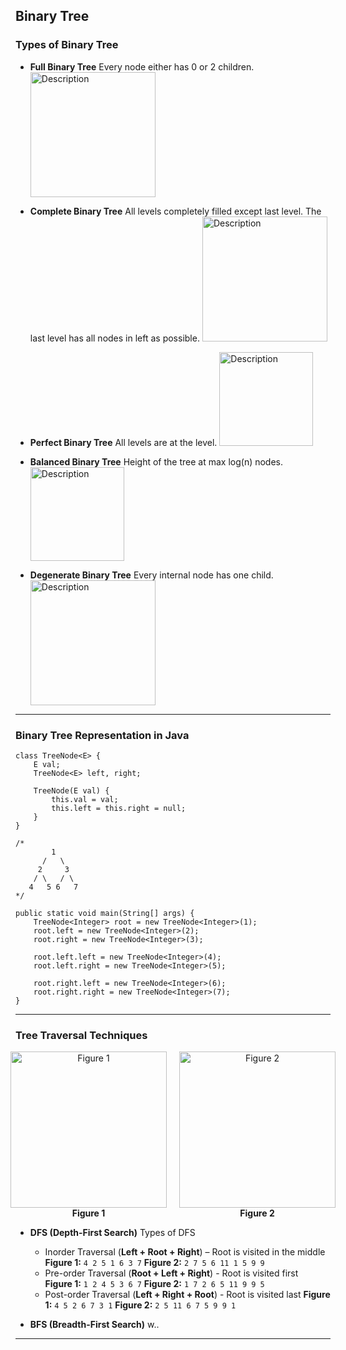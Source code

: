 ## Binary Tree

### Types of Binary Tree

- **Full Binary Tree**
  Every node either has 0 or 2 children.
  <img src="https://cdn.programiz.com/sites/tutorial2program/files/full-binary-tree_0.png" alt="Description" height="200">

- **Complete Binary Tree**
  All levels completely filled except last level. The last level has all nodes in left as possible.
  <img src="https://cdn.programiz.com/sites/tutorial2program/files/comparison-4.png" alt="Description" height="200">

- **Perfect Binary Tree**
  All levels are at the level.
  <img src="https://www.programiz.com/sites/tutorial2program/files/perfect-binary-tree_0.png" alt="Description" height="150">

- **Balanced Binary Tree**
  Height of the tree at max log(n) nodes.
  <img src="https://www.programiz.com/sites/tutorial2program/files/perfect-binary-tree_0.png" alt="Description" height="150">

- **Degenerate Binary Tree**
  Every internal node has one child.
  <img src="https://cdn.programiz.com/sites/tutorial2program/files/degenerate-binary-tree_0.png" alt="Description" height="200">

---

### Binary Tree Representation in Java

```
class TreeNode<E> {
    E val;
    TreeNode<E> left, right;

    TreeNode(E val) {
        this.val = val;
        this.left = this.right = null;
    }
}

/*
        1
      /   \
     2     3
    / \   / \
   4   5 6   7
*/

public static void main(String[] args) {
    TreeNode<Integer> root = new TreeNode<Integer>(1);
    root.left = new TreeNode<Integer>(2);
    root.right = new TreeNode<Integer>(3);

    root.left.left = new TreeNode<Integer>(4);
    root.left.right = new TreeNode<Integer>(5);

    root.right.left = new TreeNode<Integer>(6);
    root.right.right = new TreeNode<Integer>(7);
}
```

---

### Tree Traversal Techniques

<div style="display: flex; justify-content: center; gap: 20px;">

  <div style="text-align: center;">
    <img src="https://www.programiz.com/sites/tutorial2program/files/perfect-binary-tree_0.png" alt="Figure 1" height="250">
    <div><strong>Figure 1</strong></div>
  </div>

  <div style="text-align: center;">
    <img src="https://upload.wikimedia.org/wikipedia/commons/thumb/5/5e/Binary_tree_v2.svg/1200px-Binary_tree_v2.svg.png" alt="Figure 2" height="250">
    <div><strong>Figure 2</strong></div>
  </div>

</div>

- **DFS (Depth-First Search)**
  Types of DFS

  - Inorder Traversal (**Left + Root + Right**) – Root is visited in the middle
    **Figure 1:** `4 2 5 1 6 3 7`
    **Figure 2:** `2 7 5 6 11 1 5 9 9`
  - Pre-order Traversal (**Root + Left + Right**) - Root is visited first  
    **Figure 1:** `1 2 4 5 3 6 7`
    **Figure 2:** `1 7 2 6 5 11 9 9 5`
  - Post-order Traversal (**Left + Right + Root**) - Root is visited last
    **Figure 1:** `4 5 2 6 7 3 1`
    **Figure 2:** `2 5 11 6 7 5 9 9 1`

- **BFS (Breadth-First Search)**
  w..

---
